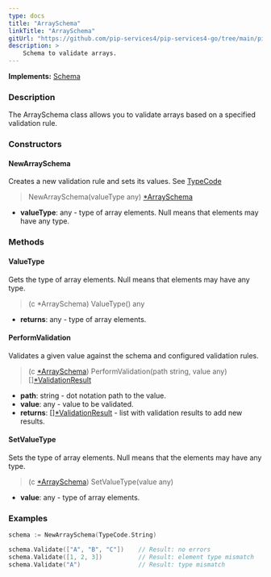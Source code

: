 ```yaml
---
type: docs
title: "ArraySchema"
linkTitle: "ArraySchema"
gitUrl: "https://github.com/pip-services4/pip-services4-go/tree/main/pip-services4-data-go"
description: >
    Schema to validate arrays.
---
```


**Implements:** [Schema](../schema)

### Description

The ArraySchema class allows you to validate arrays based on a specified validation rule.

### Constructors

#### NewArraySchema
Creates a new validation rule and sets its values.
See [TypeCode](../../../commons/convert/type_code)

> NewArraySchema(valueType any) [*ArraySchema]()

- **valueType**: any - type of array elements. Null means that elements may have any type.

### Methods

#### ValueType
Gets the type of array elements.
Null means that elements may have any type.

> (c *ArraySchema) ValueType() any

- **returns**: any - type of array elements.


#### PerformValidation
Validates a given value against the schema and configured validation rules.

> (c [*ArraySchema]()) PerformValidation(path string, value any) [][*ValidationResult](../validation_result)

- **path**: string - dot notation path to the value.
- **value**: any - value to be validated.
- **returns**: [][*ValidationResult](../validation_result) - list with validation results to add new results.


#### SetValueType
Sets the type of array elements.
Null means that the elements may have any type.

> (c [*ArraySchema]()) SetValueType(value any)

- **value**: any - type of array elements.

### Examples 
```go
schema := NewArraySchema(TypeCode.String)

schema.Validate(["A", "B", "C"])    // Result: no errors
schema.Validate([1, 2, 3])          // Result: element type mismatch
schema.Validate("A")                // Result: type mismatch     

```

